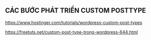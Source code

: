## CÁC BƯỚC PHÁT TRIỂN CUSTOM POSTTYPE

https://www.hostinger.com/tutorials/wordpress-custom-post-types

https://freetuts.net/custom-post-type-trong-wordpress-644.html 



